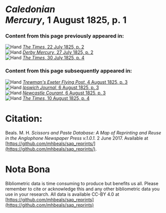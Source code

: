 # *Caledonian Mercury*, 1 August 1825, p. 1  
  
### Content from this page previously appeared in:  
![Hand](http://scissorsandpaste.net/wp-content/uploads/2017/06/smallhandpointer.png) [*The Times*, 22 July 1825, p. 2](https://mhbeals.github.io/sap_html/The-Times/The-Times-22-July-1825-p-2)  
![Hand](http://scissorsandpaste.net/wp-content/uploads/2017/06/smallhandpointer.png) [*Derby Mercury*, 27 July 1825, p. 2](https://mhbeals.github.io/sap_html/Derby-Mercury/Derby-Mercury-27-July-1825-p-2)  
![Hand](http://scissorsandpaste.net/wp-content/uploads/2017/06/smallhandpointer.png) [*The Times*, 30 July 1825, p. 4](https://mhbeals.github.io/sap_html/The-Times/The-Times-30-July-1825-p-4)  
  
### Content from this page subsequently appeared in:  
![Hand](http://scissorsandpaste.net/wp-content/uploads/2017/06/smallhandpointer.png) [*Trewman's Exeter Flying Post*, 4 August 1825, p. 3](https://mhbeals.github.io/sap_html/Trewman's-Exeter-Flying-Post/Trewman's-Exeter-Flying-Post-4-August-1825-p-3)  
![Hand](http://scissorsandpaste.net/wp-content/uploads/2017/06/smallhandpointer.png) [*Ipswich Journal*, 6 August 1825, p. 3](https://mhbeals.github.io/sap_html/Ipswich-Journal/Ipswich-Journal-6-August-1825-p-3)  
![Hand](http://scissorsandpaste.net/wp-content/uploads/2017/06/smallhandpointer.png) [*Newcastle Courant*, 6 August 1825, p. 3](https://mhbeals.github.io/sap_html/Newcastle-Courant/Newcastle-Courant-6-August-1825-p-3)  
![Hand](http://scissorsandpaste.net/wp-content/uploads/2017/06/smallhandpointer.png) [*The Times*, 10 August 1825, p. 4](https://mhbeals.github.io/sap_html/The-Times/The-Times-10-August-1825-p-4)  


# Citation: 

Beals. M. H. *Scissors and Paste Database: A Map of Reprinting and Reuse in the Anglophone Newspaper Press v.1.0.1.* 2 June 2017. Available at [https://github.com/mhbeals/sap_reprints/](https://github.com/mhbeals/sap_reprints/). 

# Nota Bona

Bibliometric data is time consuming to produce but benefits us all. Please remember to cite or acknowledge this and any other bibliometric data you use in your research. All data is available CC-BY 4.0 at [https://github.com/mhbeals/sap_reprints](https://github.com/mhbeals/sap_reprints)